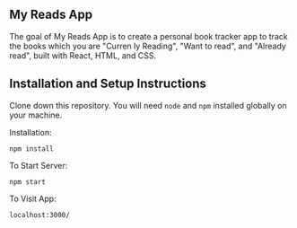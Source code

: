 ## My Reads App

The goal of My Reads App is to create a personal book tracker app to track the books which you are "Curren ly Reading", "Want to read", and "Already read", built with React, HTML, and CSS.


## Installation and Setup Instructions


Clone down this repository. You will need `node` and `npm` installed globally on your machine.  

Installation:

`npm install`   

To Start Server:

`npm start`  

To Visit App:

`localhost:3000/`  
